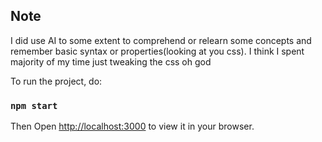 ## Note
I did use AI to some extent to comprehend or relearn some concepts and remember basic syntax or properties(looking at you css). 
I think I spent majority of my time just tweaking the css oh god

To run the project, do:
### `npm start`

Then
Open [http://localhost:3000](http://localhost:3000) to view it in your browser.

